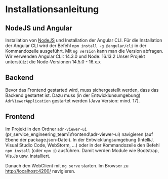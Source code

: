 # Installationsanleitung

## NodeJS und Angular
Installation von [NodeJS](https://nodejs.org/en/) und Installation der Angular CLI. Für die Installation
der Angular CLI wird der Befehl `npm install -g @angular/cli` in der Kommandozeile ausgeführt.
Mit `ng version` kann man die Version abfragen. Wir verwenden Angular CLI: 14.3.0 und Node: 16.13.2 Unser Projekt unterstützt die Node-Versionen 14.5.0 - 16.x.x 

## Backend
Bevor das Frontend gestarted wird, muss sichergestellt werden, dass das Backend gestartet ist. Dazu muss (in der Entwicklunsumgebung) `AdrViewerApplication` gestartet werden (Java Version: mind. 17). 

## Frontend
Im Projekt in den Ordner `adr-viewer-ui` (pr_service_engineering_team1\frontend\adr-viewer-ui) navigieren (auf Ebene der package.json-Datei). In der Entwicklungsumgebung
(IntelliJ, Visual Studio Code, WebStorm, ...) oder in der Kommandozeile den Befehl `npm install` (oder `npm i`)
ausführen. Damit werden Module wie Bootstrap, Vis.Js usw. installiert.

Danach den WebClient mit `ng serve` starten. Im Browser zu [http://localhost:4200/](http://localhost:4200/) navigieren.

